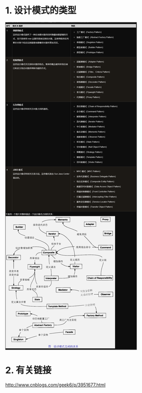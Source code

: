 # 1. 设计模式的类型
![](_v_images/_1545899649_19327.png)


# 2. 有关链接
http://www.cnblogs.com/geek6/p/3951677.html